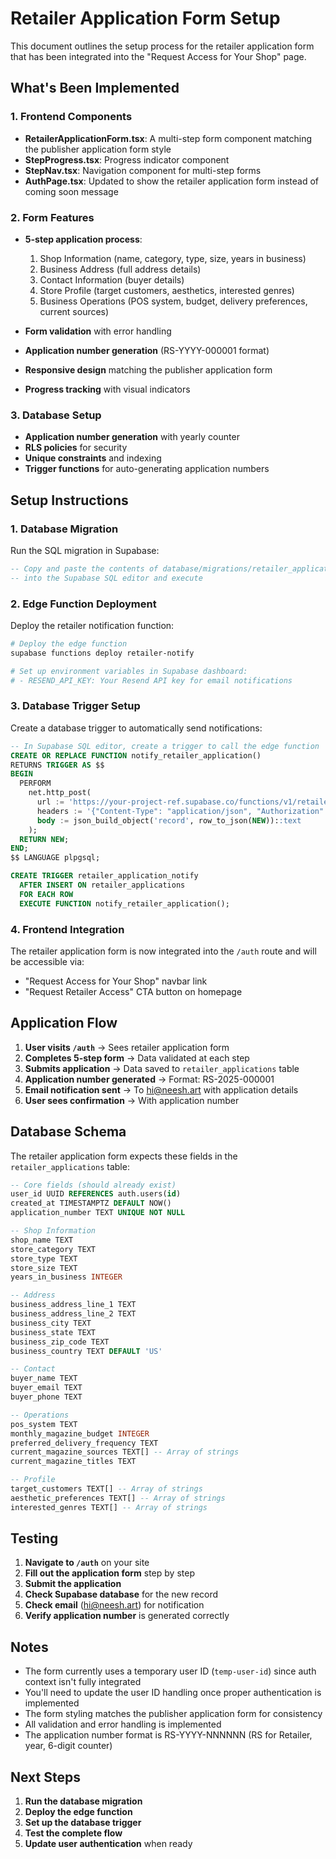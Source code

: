 # Retailer Application Form Setup

This document outlines the setup process for the retailer application form that has been integrated into the "Request Access for Your Shop" page.

## What's Been Implemented

### 1. Frontend Components
- **RetailerApplicationForm.tsx**: A multi-step form component matching the publisher application form style
- **StepProgress.tsx**: Progress indicator component
- **StepNav.tsx**: Navigation component for multi-step forms
- **AuthPage.tsx**: Updated to show the retailer application form instead of coming soon message

### 2. Form Features
- **5-step application process**:
  1. Shop Information (name, category, type, size, years in business)
  2. Business Address (full address details)
  3. Contact Information (buyer details)
  4. Store Profile (target customers, aesthetics, interested genres)
  5. Business Operations (POS system, budget, delivery preferences, current sources)

- **Form validation** with error handling
- **Application number generation** (RS-YYYY-000001 format)
- **Responsive design** matching the publisher application form
- **Progress tracking** with visual indicators

### 3. Database Setup
- **Application number generation** with yearly counter
- **RLS policies** for security
- **Unique constraints** and indexing
- **Trigger functions** for auto-generating application numbers

## Setup Instructions

### 1. Database Migration
Run the SQL migration in Supabase:

```sql
-- Copy and paste the contents of database/migrations/retailer_applications_setup.sql
-- into the Supabase SQL editor and execute
```

### 2. Edge Function Deployment
Deploy the retailer notification function:

```bash
# Deploy the edge function
supabase functions deploy retailer-notify

# Set up environment variables in Supabase dashboard:
# - RESEND_API_KEY: Your Resend API key for email notifications
```

### 3. Database Trigger Setup
Create a database trigger to automatically send notifications:

```sql
-- In Supabase SQL editor, create a trigger to call the edge function
CREATE OR REPLACE FUNCTION notify_retailer_application()
RETURNS TRIGGER AS $$
BEGIN
  PERFORM
    net.http_post(
      url := 'https://your-project-ref.supabase.co/functions/v1/retailer-notify',
      headers := '{"Content-Type": "application/json", "Authorization": "Bearer ' || 'your-anon-key' || '"}',
      body := json_build_object('record', row_to_json(NEW))::text
    );
  RETURN NEW;
END;
$$ LANGUAGE plpgsql;

CREATE TRIGGER retailer_application_notify
  AFTER INSERT ON retailer_applications
  FOR EACH ROW
  EXECUTE FUNCTION notify_retailer_application();
```

### 4. Frontend Integration
The retailer application form is now integrated into the `/auth` route and will be accessible via:
- "Request Access for Your Shop" navbar link
- "Request Retailer Access" CTA button on homepage

## Application Flow

1. **User visits `/auth`** → Sees retailer application form
2. **Completes 5-step form** → Data validated at each step
3. **Submits application** → Data saved to `retailer_applications` table
4. **Application number generated** → Format: RS-2025-000001
5. **Email notification sent** → To hi@neesh.art with application details
6. **User sees confirmation** → With application number

## Database Schema

The retailer application form expects these fields in the `retailer_applications` table:

```sql
-- Core fields (should already exist)
user_id UUID REFERENCES auth.users(id)
created_at TIMESTAMPTZ DEFAULT NOW()
application_number TEXT UNIQUE NOT NULL

-- Shop Information
shop_name TEXT
store_category TEXT
store_type TEXT
store_size TEXT
years_in_business INTEGER

-- Address
business_address_line_1 TEXT
business_address_line_2 TEXT
business_city TEXT
business_state TEXT
business_zip_code TEXT
business_country TEXT DEFAULT 'US'

-- Contact
buyer_name TEXT
buyer_email TEXT
buyer_phone TEXT

-- Operations
pos_system TEXT
monthly_magazine_budget INTEGER
preferred_delivery_frequency TEXT
current_magazine_sources TEXT[] -- Array of strings
current_magazine_titles TEXT

-- Profile
target_customers TEXT[] -- Array of strings
aesthetic_preferences TEXT[] -- Array of strings
interested_genres TEXT[] -- Array of strings
```

## Testing

1. **Navigate to `/auth`** on your site
2. **Fill out the application form** step by step
3. **Submit the application**
4. **Check Supabase database** for the new record
5. **Check email** (hi@neesh.art) for notification
6. **Verify application number** is generated correctly

## Notes

- The form currently uses a temporary user ID (`temp-user-id`) since auth context isn't fully integrated
- You'll need to update the user ID handling once proper authentication is implemented
- The form styling matches the publisher application form for consistency
- All validation and error handling is implemented
- The application number format is RS-YYYY-NNNNNN (RS for Retailer, year, 6-digit counter)

## Next Steps

1. **Run the database migration**
2. **Deploy the edge function**
3. **Set up the database trigger**
4. **Test the complete flow**
5. **Update user authentication** when ready
